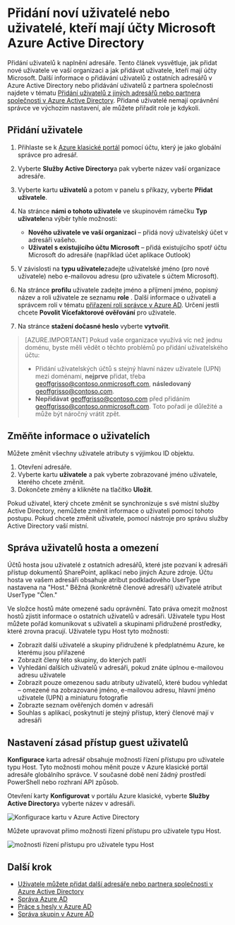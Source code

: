 <properties
    pageTitle="Přidání nových uživatelů do služby Azure Active Directory | Microsoft Azure"
    description="Vysvětluje, jak přidat nové uživatele nebo změna informací o uživateli v Azure Active Directory."
    services="active-directory"
    documentationCenter=""
    authors="curtand"
    manager="femila"
    editor=""/>

<tags
    ms.service="active-directory"
    ms.workload="identity"
    ms.tgt_pltfrm="na"
    ms.devlang="na"
    ms.topic="get-started-article"
    ms.date="09/22/2016"
    ms.author="curtand"/>

# <a name="add-new-users--or-users-with-microsoft-accounts-to-azure-active-directory"></a>Přidání noví uživatelé nebo uživatelé, kteří mají účty Microsoft Azure Active Directory

Přidání uživatelů k naplnění adresáře. Tento článek vysvětluje, jak přidat nové uživatele ve vaší organizaci a jak přidávat uživatele, kteří mají účty Microsoft. Další informace o přidávání uživatelů z ostatních adresářů v Azure Active Directory nebo přidávání uživatelů z partnera společnosti najdete v tématu [Přidání uživatelů z jiných adresářů nebo partnera společnosti v Azure Active Directory](active-directory-create-users-external.md). Přidané uživatelé nemají oprávnění správce ve výchozím nastavení, ale můžete přiřadit role je kdykoli.

## <a name="add-a-user"></a>Přidání uživatele

1. Přihlaste se k [Azure klasické portál](https://manage.windowsazure.com) pomocí účtu, který je jako globální správce pro adresář.
2. Vyberte **Služby Active Directory**a pak vyberte název vaší organizace adresáře.
3. Vyberte kartu **uživatelů** a potom v panelu s příkazy, vyberte **Přidat uživatele**.
4. Na stránce **námi o tohoto uživatele** ve skupinovém rámečku **Typ uživatele**na výběr tyhle možnosti:

    - **Nového uživatele ve vaší organizaci** – přidá nový uživatelský účet v adresáři vašeho.
    - **Uživatel s existujícího účtu Microsoft** – přidá existujícího spotř účtu Microsoft do adresáře (například účet aplikace Outlook)

5. V závislosti na **typu uživatele**zadejte uživatelské jméno (pro nové uživatele) nebo e-mailovou adresu (pro uživatele s účtem Microsoft).
6. Na stránce **profilu** uživatele zadejte jméno a příjmení jméno, popisný název a roli uživatele ze seznamu **role** . Další informace o uživateli a správcem rolí v tématu [přiřazení rolí správce v Azure AD](active-directory-assign-admin-roles.md). Určení jestli chcete **Povolit Vícefaktorové ověřování** pro uživatele.
7. Na stránce **stažení dočasné heslo** vyberte **vytvořit**.

> [AZURE.IMPORTANT] Pokud vaše organizace využívá víc než jednu doménu, byste měli vědět o těchto problémů po přidání uživatelského účtu:
>
> - Přidání uživatelských účtů s stejný hlavní název uživatele (UPN) mezi doménami, **nejprve** přidat, třeba geoffgrisso@contoso.onmicrosoft.com, **následovaný** geoffgrisso@contoso.com.
> - **Nepřidávat** geoffgrisso@contoso.com před přidáním geoffgrisso@contoso.onmicrosoft.com. Toto pořadí je důležité a může být náročný vrátit zpět.

## <a name="change-user-information"></a>Změňte informace o uživatelích

Můžete změnit všechny uživatele atributy s výjimkou ID objektu.

1. Otevření adresáře.
2. Vyberte kartu **uživatele** a pak vyberte zobrazované jméno uživatele, kterého chcete změnit.
3. Dokončete změny a klikněte na tlačítko **Uložit**.

Pokud uživatel, který chcete změnit se synchronizuje s své místní služby Active Directory, nemůžete změnit informace o uživateli pomocí tohoto postupu. Pokud chcete změnit uživatele, pomocí nástroje pro správu služby Active Directory vaší místní.

## <a name="guest-user-management-and-limitations"></a>Správa uživatelů hosta a omezení

Účtů hosta jsou uživatelé z ostatních adresářů, které jste pozvaní k adresáři přístup dokumentů SharePoint, aplikací nebo jiných Azure zdroje. Účtu hosta ve vašem adresáři obsahuje atribut podkladového UserType nastavena na "Host." Běžná (konkrétně členové adresáři) uživatelé atribut UserType "Člen."

Ve složce hostů máte omezené sadu oprávnění. Tato práva omezit možnost hostů zjistit informace o ostatních uživatelů v adresáři. Uživatele typu Host můžete pořád komunikovat s uživateli a skupinami přidružené prostředky, které zrovna pracují. Uživatele typu Host tyto možnosti:

- Zobrazit další uživatelé a skupiny přidružené k předplatnému Azure, ke kterému jsou přiřazené
- Zobrazit členy této skupiny, do kterých patří
- Vyhledání dalších uživatelů v adresáři, pokud znáte úplnou e-mailovou adresu uživatele
- Zobrazit pouze omezenou sadu atributy uživatelů, které budou vyhledat – omezené na zobrazované jméno, e-mailovou adresu, hlavní jméno uživatele (UPN) a miniaturu fotografie
- Zobrazte seznam ověřených domén v adresáři
- Souhlas s aplikací, poskytnutí je stejný přístup, který členové mají v adresáři

## <a name="set-guest-user-access-policies"></a>Nastavení zásad přístup guest uživatelů

**Konfigurace** karta adresář obsahuje možnosti řízení přístupu pro uživatele typu Host. Tyto možnosti mohou měnit pouze v Azure klasické portál adresáře globálního správce. V současné době není žádný prostředí PowerShell nebo rozhraní API způsob.

Otevření karty **Konfigurovat** v portálu Azure klasické, vyberte **Služby Active Directory**a vyberte název v adresáři.

![Konfigurace kartu v Azure Active Directory][1]

Můžete upravovat přímo možnosti řízení přístupu pro uživatele typu Host.

![možnosti řízení přístupu pro uživatele typu Host][2]


## <a name="whats-next"></a>Další krok

- [Uživatele můžete přidat další adresáře nebo partnera společnosti v Azure Active Directory](active-directory-create-users-external.md)
- [Správa Azure AD](active-directory-administer.md)
- [Práce s hesly v Azure AD](active-directory-manage-passwords.md)
- [Správa skupin v Azure AD](active-directory-manage-groups.md)

<!--Image references-->
[1]: ./media/active-directory-create-users/RBACDirConfigTab.png
[2]: ./media/active-directory-create-users/RBACGuestAccessControls.png

